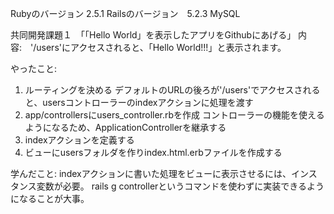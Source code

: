 Rubyのバージョン 2.5.1
Railsのバージョン　5.2.3
MySQL

共同開発課題１　「「Hello World」を表示したアプリをGithubにあげる」
内容:　'/users'にアクセスされると、「Hello World!!!」と表示されます。

やったこと:
1. ルーティングを決める
   デフォルトのURLの後ろが'/users'でアクセスされると、usersコントローラーのindexアクションに処理を渡す
2. app/controllersにusers_controller.rbを作成
   コントローラーの機能を使えるようになるため、ApplicationControllerを継承する
3. indexアクションを定義する
4. ビューにusersフォルダを作りindex.html.erbファイルを作成する

学んだこと:
indexアクションに書いた処理をビューに表示させるには、インスタンス変数が必要。
rails g controllerというコマンドを使わずに実装できるようになることが大事。
